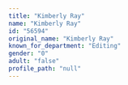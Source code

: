 ```yaml
---
title: "Kimberly Ray"
name: "Kimberly Ray"
id: "56594"
original_name: "Kimberly Ray"
known_for_department: "Editing"
gender: "0"
adult: "false"
profile_path: "null"
---
```


